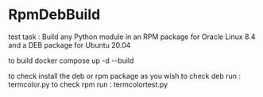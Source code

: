 # RpmDebBuild
test task :
Build any Python module in an RPM package for Oracle Linux 8.4 and a DEB package for Ubuntu 20.04

to build
docker compose up -d --build

to check
install the deb or rpm package as you wish
to check deb
	run : termcolor.py
to check rpm 
	run : termcolortest.py
